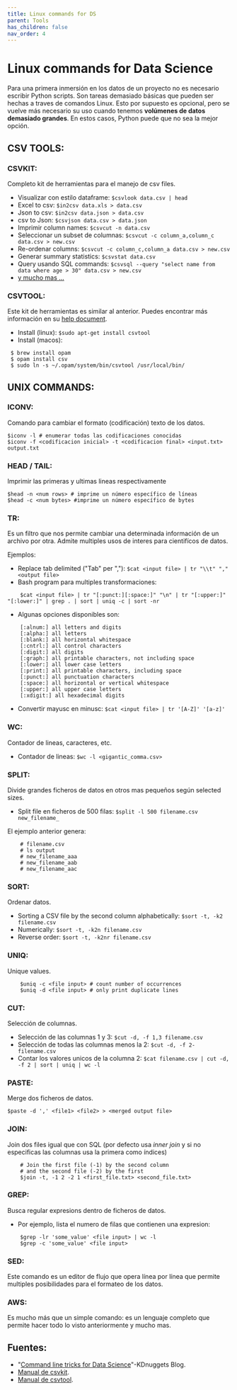 ```yaml
---
title: Linux commands for DS
parent: Tools
has_children: false
nav_order: 4
---
```


# Linux commands for Data Science

Para una primera inmersión en los datos de un proyecto no es necesario escribir Python scripts. Son tareas demasiado básicas que pueden ser hechas a traves de comandos Linux. Esto por supuesto es opcional, pero se vuelve más necesario su uso cuando tenemos **volúmenes de datos demasiado grandes**. En estos casos, Python puede que no sea la mejor opción.

## CSV TOOLS:

### CSVKIT:

Completo kit de herramientas para el manejo de csv files.

* Visualizar con estilo dataframe: `$csvlook data.csv | head`
* Excel to csv: `$in2csv data.xls > data.csv`
* Json to csv: `$in2csv data.json > data.csv`
* csv to Json: `$csvjson data.csv > data.json`
* Imprimir column names: `$csvcut -n data.csv`
* Seleccionar un subset de columnas: `$csvcut -c column_a,column_c data.csv > new.csv`
* Re-ordenar columns: `$csvcut -c column_c,column_a data.csv > new.csv`
* Generar summary statistics: `$csvstat data.csv`
* Query usando SQL commands: `$csvsql --query "select name from data where age > 30" data.csv > new.csv`
* [y mucho mas ...](https://csvkit.readthedocs.io/en/1.0.3/)

### CSVTOOL:

Este kit de herramientas es similar al anterior. Puedes encontrar más información en su [help document](https://www.google.com/url?q=https%3A%2F%2Fcolin.maudry.com%2Fcsvtool-manual-page%2F&sa=D&sntz=1&usg=AFQjCNHhs79T3OiFRQoo_76jLl9hE5fyfg).

* Install (linux): `$sudo apt-get install csvtool`
* Install (macos):
```
 $ brew install opam
 $ opam install csv
 $ sudo ln -s ~/.opam/system/bin/csvtool /usr/local/bin/
```

## UNIX COMMANDS:

### ICONV:

Comando para cambiar el formato (codificación) texto de los datos.

    $iconv -l # enumerar todas las codificaciones conocidas
    $iconv -f <codificacion inicial> -t <codificacion final> <input.txt> output.txt

### HEAD / TAIL:

Imprimir las primeras y ultimas lineas respectivamente

    $head -n <num rows> # imprime un número específico de líneas
    $head -c <num bytes> #imprime un número específico de bytes

### TR:

Es un filtro que nos permite cambiar una determinada información de un archivo por otra. Admite multiples usos de interes para cientifícos de datos.

Ejemplos:

* Replace tab delimited ("Tab" per ","): `$cat <input file> | tr "\\t" "," <output file>`
* Bash program para multiples transformaciones:
```
    $cat <input file> | tr "[:punct:][:space:]" "\n" | tr "[:upper:]" "[:lower:]" | grep . | sort | uniq -c | sort -nr
```
* Algunas opciones disponibles son:
```
    [:alnum:] all letters and digits
    [:alpha:] all letters
    [:blank:] all horizontal whitespace
    [:cntrl:] all control characters
    [:digit:] all digits
    [:graph:] all printable characters, not including space
    [:lower:] all lower case letters
    [:print:] all printable characters, including space
    [:punct:] all punctuation characters
    [:space:] all horizontal or vertical whitespace
    [:upper:] all upper case letters
    [:xdigit:] all hexadecimal digits
```
* Convertir mayusc en minusc: `$cat <input file> | tr '[A-Z]' '[a-z]'`

### WC:

Contador de lineas, caracteres, etc.

* Contador de lineas: `$wc -l <gigantic_comma.csv>`

### SPLIT:

Divide grandes ficheros de datos en otros mas pequeños según selected sizes.

* Split file en ficheros de 500 filas: `$split -l 500 filename.csv new_filename_`

El ejemplo anterior genera:
```
    # filename.csv
    # ls output
    # new_filename_aaa
    # new_filename_aab
    # new_filename_aac
```
### SORT:

Ordenar datos.

* Sorting a CSV file by the second column alphabetically: `$sort -t, -k2 filename.csv`
* Numerically: `$sort -t, -k2n filename.csv`
* Reverse order: `$sort -t, -k2nr filename.csv`

### UNIQ:

Unique values.
```
    $uniq -c <file input> # count number of occurrences
    $uniq -d <file input> # only print duplicate lines
```
### CUT:

Selección de columnas.

* Selección de las columnas 1 y 3: `$cut -d, -f 1,3 filename.csv`
* Selección de todas las columnas menos la 2: `$cut -d, -f 2- filename.csv`
* Contar los valores unicos de la columna 2: `$cat filename.csv | cut -d, -f 2 | sort | uniq | wc -l`

### PASTE:

Merge dos ficheros de datos.

    $paste -d ',' <file1> <file2> > <merged output file>

### JOIN:

Join dos files igual que con SQL (por defecto usa _inner join_ y si no especificas las columnas usa la primera como índices)
```
    # Join the first file (-1) by the second column
    # and the second file (-2) by the first
    $join -t, -1 2 -2 1 <first_file.txt> <second_file.txt>
```
### GREP:

Busca regular expresions dentro de ficheros de datos.

* Por ejemplo, lista el numero de filas que contienen una expresion:
```
    $grep -lr 'some_value' <file input> | wc -l
    $grep -c 'some_value' <file input>
```
###  SED:

Este comando es un editor de flujo que opera línea por línea que permite multiples posibilidades para el formateo de los datos.

### AWS:

Es mucho más que un simple comando: es un lenguaje completo que permite hacer todo lo visto anteriormente y mucho mas.

## Fuentes:

* "[Command line tricks for Data Science](https://www.kdnuggets.com/2018/06/command-line-tricks-data-scientists.html)"-KDnuggets Blog.
* [Manual de csvkit](https://csvkit.readthedocs.io/en/1.0.3/).
* [Manual de csvtool](https://colin.maudry.com/csvtool-manual-page/).
